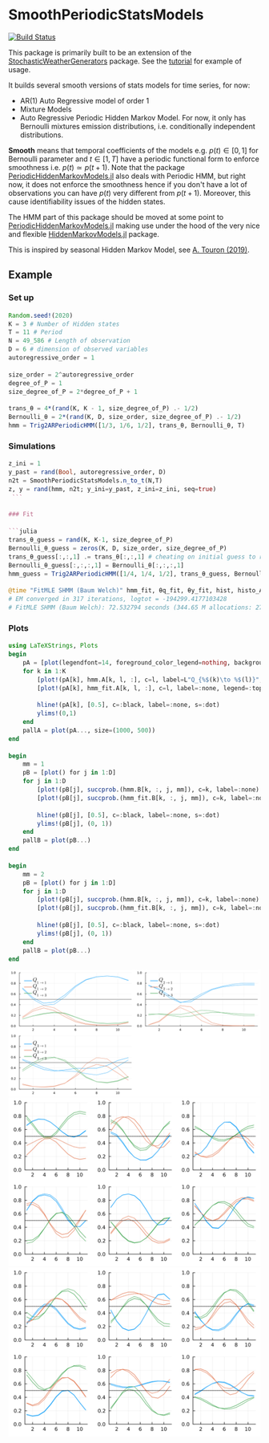 # SmoothPeriodicStatsModels

[![Build Status](https://github.com/dmetivie/SmoothPeriodicStatsModels.jl/actions/workflows/CI.yml/badge.svg?branch=master)](https://github.com/dmetivie/SmoothPeriodicStatsModels.jl/actions/workflows/CI.yml?query=branch%3Amaster)

This package is primarily built to be an extension of the [StochasticWeatherGenerators](https://github.com/dmetivie/StochasticWeatherGenerators.jl) package. See the [tutorial](https://dmetivie.github.io/StochasticWeatherGenerators.jl/dev/examples/tuto_paper/) for example of usage.

It builds several smooth versions of stats models for time series, for now:

- AR(1) Auto Regressive model of order 1
- Mixture Models
- Auto Regressive Periodic Hidden Markov Model. For now, it only has Bernoulli mixtures emission distributions, i.e. conditionally independent distributions.

**Smooth** means that temporal coefficients of the models e.g. $p(t)\in [0,1]$ for Bernoulli parameter and $t\in [1,T]$ have a periodic functional form to enforce smoothness i.e. $p(t)\simeq p(t+1)$.
Note that the package [PeriodicHiddenMarkovModels.jl](https://github.com/dmetivie/PeriodicHiddenMarkovModels.jl) also deals with Periodic HMM, but right now, it does not enforce the smoothness hence if you don't have a lot of observations you can have $p(t)$ very different from $p(t+1)$. Moreover, this cause identifiability issues of the hidden states.

The HMM part of this package should be moved at some point to [PeriodicHiddenMarkovModels.jl](https://github.com/dmetivie/PeriodicHiddenMarkovModels.jl) making use under the hood of the very nice and flexible [HiddenMarkovModels.jl](https://github.com/gdalle/HiddenMarkovModels.jl) package.

This is inspired by seasonal Hidden Markov Model, see [A. Touron (2019)](https://link.springer.com/article/10.1007/s11222-019-09854-4).

## Example

### Set up

```julia
Random.seed!(2020)
K = 3 # Number of Hidden states
T = 11 # Period
N = 49_586 # Length of observation
D = 6 # dimension of observed variables
autoregressive_order = 1

size_order = 2^autoregressive_order
degree_of_P = 1
size_degree_of_P = 2*degree_of_P + 1 

trans_θ = 4*(rand(K, K - 1, size_degree_of_P) .- 1/2)
Bernoulli_θ = 2*(rand(K, D, size_order, size_degree_of_P) .- 1/2)
hmm = Trig2ARPeriodicHMM([1/3, 1/6, 1/2], trans_θ, Bernoulli_θ, T)
```

### Simulations

```julia
z_ini = 1
y_past = rand(Bool, autoregressive_order, D)
n2t = SmoothPeriodicStatsModels.n_to_t(N,T)
z, y = rand(hmm, n2t; y_ini=y_past, z_ini=z_ini, seq=true)
 ```

### Fit

```julia
trans_θ_guess = rand(K, K-1, size_degree_of_P)
Bernoulli_θ_guess = zeros(K, D, size_order, size_degree_of_P)
trans_θ_guess[:,:,1] .= trans_θ[:,:,1] # cheating on initial guess to recover very good mle maxima
Bernoulli_θ_guess[:,:,:,1] = Bernoulli_θ[:,:,:,1]
hmm_guess = Trig2ARPeriodicHMM([1/4, 1/4, 1/2], trans_θ_guess, Bernoulli_θ_guess, T)

@time "FitMLE SHMM (Baum Welch)" hmm_fit, θq_fit, θy_fit, hist, histo_A, histo_B = fit_mle(hmm_guess, trans_θ_guess, Bernoulli_θ_guess, y, y_past, maxiter=10000, robust=true; display=:iter, silence=true, tol=1e-3, θ_iters=true, n2t=n2t);
# EM converged in 317 iterations, logtot = -194299.4177103428
# FitMLE SHMM (Baum Welch): 72.532794 seconds (344.65 M allocations: 27.641 GiB, 3.59% gc time)
```

### Plots

```julia
using LaTeXStrings, Plots
begin
    pA = [plot(legendfont=14, foreground_color_legend=nothing, background_color_legend=nothing) for k in 1:K]
    for k in 1:K
        [plot!(pA[k], hmm.A[k, l, :], c=l, label=L"Q_{%$(k)\to %$(l)}", legend=:topleft) for l in 1:K]
        [plot!(pA[k], hmm_fit.A[k, l, :], c=l, label=:none, legend=:topleft, s = :dot) for l in 1:K]

        hline!(pA[k], [0.5], c=:black, label=:none, s=:dot)
        ylims!(0,1)
    end
    pallA = plot(pA..., size=(1000, 500))
end

begin
    mm = 1
    pB = [plot() for j in 1:D]
    for j in 1:D
        [plot!(pB[j], succprob.(hmm.B[k, :, j, mm]), c=k, label=:none) for k in 1:K]
        [plot!(pB[j], succprob.(hmm_fit.B[k, :, j, mm]), c=k, label=:none, s = :dot) for k in 1:K]

        hline!(pB[j], [0.5], c=:black, label=:none, s=:dot)
        ylims!(pB[j], (0, 1))
    end
    pallB = plot(pB...)
end

begin
    mm = 2
    pB = [plot() for j in 1:D]
    for j in 1:D
        [plot!(pB[j], succprob.(hmm.B[k, :, j, mm]), c=k, label=:none) for k in 1:K]
        [plot!(pB[j], succprob.(hmm_fit.B[k, :, j, mm]), c=k, label=:none, s = :dot) for k in 1:K]

        hline!(pB[j], [0.5], c=:black, label=:none, s=:dot)
        ylims!(pB[j], (0, 1))
    end
    pallB = plot(pB...)
end
```

![Transition matrix](img/Q_test.svg)
![Emmission distribution](img/nu_test_1.svg)
![Emmission distribution](img/nu_test_2.svg)

